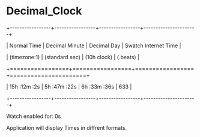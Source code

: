 # Decimal_Clock
<p>+-----------------+-----------------+-----------------+----------------------+
<p>|   Normal Time   | Decimal Minute  |   Decimal Day   | Swatch Internet Time |
<p>|   (timezone:1)  | (standard sec)  |   (10h clock)   |       (.beats)       |
<p>+=================+=================+=================+======================+
<p>|  15h :12m :2s   |  5h :47m :22s   |  6h :33m :36s   |         633          |
<p>+-----------------+-----------------+-----------------+----------------------+
<p>Watch enabled for: 0s
<p>
<p>Application will display Times in diffrent formats.
<p>